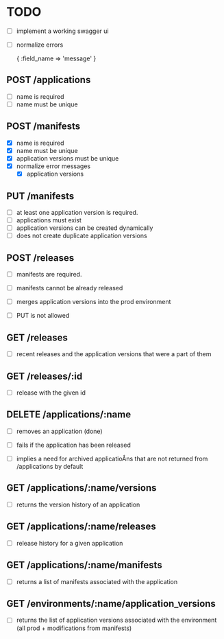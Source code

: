 # TODO

- [ ] implement a working swagger ui
- [ ] normalize errors

    {
      :field_name => 'message'
    }

## POST /applications

- [ ] name is required
- [ ] name must be unique

## POST /manifests

- [x] name is required
- [x] name must be unique
- [x] application versions must be unique
- [x] normalize error messages
  - [x] application versions

## PUT /manifests

- [ ] at least one application version is required.
- [ ] applications must exist
- [ ] application versions can be created dynamically
- [ ] does not create duplicate application versions

## POST /releases

- [ ] manifests are required.
- [ ] manifests cannot be already released
- [ ] merges application versions into the prod environment
- [ ] PUT is not allowed


## GET /releases

- [ ] recent releases and the application versions that were a part of them

## GET /releases/:id

- [ ] release with the given id

## DELETE /applications/:name

- [ ] removes an application (done)
- [ ] fails if the application has been released
- [ ] implies a need for archived applicatioÂns that are not returned from /applications by default


## GET /applications/:name/versions

- [ ] returns the version history of an application

## GET /applications/:name/releases

- [ ] release history for a given application

## GET /applications/:name/manifests

- [ ] returns a list of manifests associated with the application


## GET /environments/:name/application_versions

- [ ] returns the list of application versions associated with the environment (all prod + modifications from manifests)
